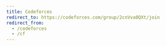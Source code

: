 ```yaml
---
title: Codeforces
redirect_to: https://codeforces.com/group/2cnVva0QXt/join
redirect_from:
  - /codeforces
  - /cf
---
```

